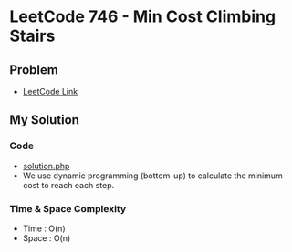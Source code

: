 # LeetCode 746 - Min Cost Climbing Stairs

## Problem  
- [LeetCode Link](https://leetcode.com/problems/min-cost-climbing-stairs/)

## My Solution

### Code
- [solution.php](./solution.php)
- We use dynamic programming (bottom-up) to calculate the minimum cost to reach each step.

### Time & Space Complexity
- Time  : O(n)
- Space : O(n)

